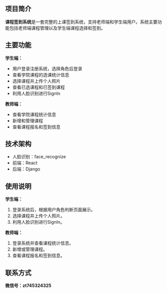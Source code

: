 ## 项目简介

**课程签到系统**是一套完整的上课签到系统，支持老师端和学生端用户。系统主要功能包括老师端课程管理以及学生端课程选择和签到。

## 主要功能

**学生端：**

- 用户登录注册系统，选择角色后登录
- 查看学院课程的选课统计信息
- 选择课程并上传个人照片
- 查看已选课程和已签到课程
- 利用人脸识别进行SignIn

**教师端：**

- 查看学院课程统计信息
- 新增和管理课程
- 查看课程报名和签到信息


## 技术架构

- 人脸识别：face_recognize
- 前端：React
- 后端：Django


## 使用说明

**学生端：**

1. 登录系统后，根据用户角色判断页面展示。
2. 选择课程并上传个人照片。
3. 利用人脸识别进行SignIn。


**教师端：**

1. 登录系统并查看课程统计信息。
2. 新增或管理课程。
3. 查看课程报名和签到信息。


## 联系方式

**微信号：zt745324325**